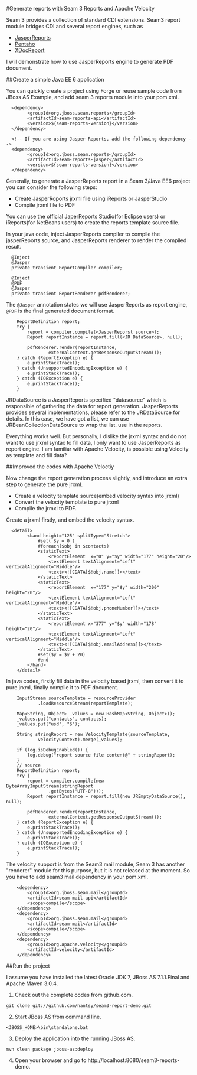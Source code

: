 #Generate reports with Seam 3 Reports and Apache Velocity
 
 Seam 3 provides a collection of standard CDI extensions. Seam3 report module bridges CDI and several report engines, such as
  
  * [JasperReports](http://jasperforge.org/projects/jasperreports)
  * [Pentaho](http://www.pentaho.com/)
  * [XDocReport](http://code.google.com/p/xdocreport/)
  
 I will demonstrate how to use JasperReports engine to generate PDF document.
 
##Create a simple Java EE 6 application

 You can quickly create a project using Forge or reuse sample code from JBoss AS Example, and add seam 3 reports module into your pom.xml.
  
	  <dependency>
		    <groupId>org.jboss.seam.reports</groupId>
		    <artifactId>seam-reports-api</artifactId>
		    <version>${seam-reports-version}</version>
	  </dependency>
	
	  <!-- If you are using Jasper Reports, add the following dependency --> 
	  <dependency>
		    <groupId>org.jboss.seam.reports</groupId>
		    <artifactId>seam-reports-jasper</artifactId>
		    <version>${seam-reports-version}</version>
	  </dependency>
  
   Generally,  to generate a JasperReports report in a Seam 3/Java EE6 project you can consider the following steps:
  
  * Create JasperRoports jrxml file using iReports or JasperStudio
  * Compile jrxml file to PDF
  
  You can use the official JaperReports Studio(for Eclipse users) or iReports(for NetBeans users) to create the reports template source file.
  
  In your java code, inject JasperReports compiler to compile the jasperReports source, and JasperReports renderer to render the compiled result.
  
	  @Inject
	  @Jasper
	  private transient ReportCompiler compiler;
	  
	  @Inject
	  @PDF
	  @Jasper
	  private transient ReportRenderer pdfRenderer;
  
  The `@Jasper` annotation states we will use JasperReports as report engine, `@PDF` is the final generated document format.
  
		ReportDefinition report;
		try {
			report = compiler.compile(<JasperReporst source>);
			Report reportInstance = report.fill(<JR DataSource>, null);

			pdfRenderer.render(reportInstance,
					externalContext.getResponseOutputStream());
		} catch (ReportException e) {
			e.printStackTrace();
		} catch (UnsupportedEncodingException e) {
			e.printStackTrace();
		} catch (IOException e) {
			e.printStackTrace();
		}
  
  JRDataSource is a JasperReports specified "datasource" which is responsible of gathering the data for report generation. JasperReports provides several implementations, please refer to the JRDataSource for details. In this case, we have got a list, we can use JRBeanCollectionDataSource to wrap the list. use in the reports. 
  
  Everything works well. But personally, I dislike the jrxml syntax and do not want to use jrxml syntax to fill data, I only want to use JasperReports as report engine. I am familiar with Apache Velocity, is possible using Velocity as template and fill data? 
  
##Improved the codes with Apache Veloctiy 
  
  Now change the report generation process slightly, and introduce an extra step to generate the pure jrxml.
  
  * Create a velocity template source(embed velocity syntax into jrxml)
  * Convert the velocity template to pure jrxml
  * Compile the jrmxl to PDF.
  
  Create a jrxml firstly, and embed the velocity syntax.
  
  
	  <detail>
			<band height="125" splitType="Stretch">
				#set( $y = 0 )
			    #foreach($obj in $contacts)
				<staticText>
					<reportElement  x="0" y="$y" width="177" height="20"/>
					<textElement textAlignment="Left" verticalAlignment="Middle"/>
					<text><![CDATA[$!obj.name]]></text>
				</staticText>
				<staticText>
					<reportElement  x="177" y="$y" width="200" height="20"/>
					<textElement textAlignment="Left" verticalAlignment="Middle"/>
					<text><![CDATA[$!obj.phoneNumber]]></text>
				</staticText>
				<staticText>
					<reportElement x="377" y="$y" width="178" height="20"/>
					<textElement textAlignment="Left" verticalAlignment="Middle"/>
					<text><![CDATA[$!obj.emailAddress]]></text>
				</staticText>
				#set($y = $y + 20)
				#end
			</band>
		</detail>
  
  In java codes, firstly fill data in the velocity based jrxml, then convert it to pure jrxml, finally compile it to PDF document.
  
  
		InputStream sourceTemplate = resourceProvider
				.loadResourceStream(reportTemplate);

		Map<String, Object> _values = new HashMap<String, Object>();
		_values.put("contacts", contacts);
		_values.put("usd", "$");

		String stringReport = new VelocityTemplate(sourceTemplate,
				velocityContext).merge(_values);
		
		if (log.isDebugEnabled()) {
			log.debug("report source file content@" + stringReport);
		}
		// source
		ReportDefinition report;
		try {
			report = compiler.compile(new ByteArrayInputStream(stringReport
					.getBytes("UTF-8")));
			Report reportInstance = report.fill(new JREmptyDataSource(), null);

			pdfRenderer.render(reportInstance,
					externalContext.getResponseOutputStream());
		} catch (ReportException e) {
			e.printStackTrace();
		} catch (UnsupportedEncodingException e) {
			e.printStackTrace();
		} catch (IOException e) {
			e.printStackTrace();
		}
  
  The velocity support is from the Seam3 mail module, Seam 3 has another "renderer" module for this purpose, but it is not released at the moment. So you have to add seam3 mail dependency in your pom.xml.
   
        <dependency>
			<groupId>org.jboss.seam.mail</groupId>
			<artifactId>seam-mail-api</artifactId>
			<scope>compile</scope>
		</dependency>
		<dependency>
			<groupId>org.jboss.seam.mail</groupId>
			<artifactId>seam-mail</artifactId>
			<scope>compile</scope>
		</dependency>
		<dependency>
			<groupId>org.apache.velocity</groupId>
			<artifactId>velocity</artifactId>
		</dependency>
 
##Run the project 
  
  I assume you have installed the latest Oracle JDK 7, JBoss AS 7.1.1.Final and Apache Maven 3.0.4.
  
  1. Check out the complete codes from github.com. 
  
  	git clone git://github.com/hantsy/seam3-report-demo.git
  	
  2. Start JBoss AS from command line.
  	
  	<JBOSS_HOME>\bin\standalone.bat
  	
  3. Deploy the application into the running JBoss AS.
  
  	mvn clean package jboss-as:deploy
  	
  4. Open your browser and go to http://localhost:8080/seam3-reports-demo.
  	
  	
  
  
  
